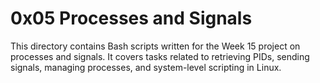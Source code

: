 # 0x05 Processes and Signals

This directory contains Bash scripts written for the Week 15 project on processes and signals. It covers tasks related to retrieving PIDs, sending signals, managing processes, and system-level scripting in Linux.

